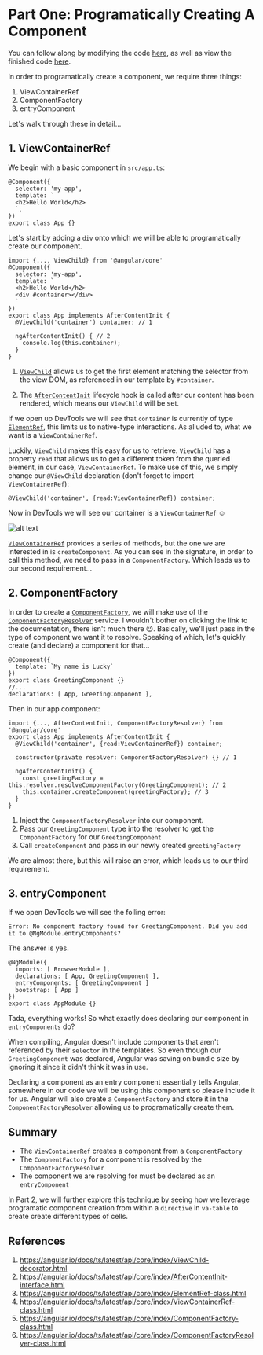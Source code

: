 # Part One: Programatically Creating A Component

You can follow along by modifying the code [here](http://embed.plnkr.co/iwIyVbaBuuF5ObQetsaN/), as well as view the finished code [here](http://embed.plnkr.co/eRx5vyf1eAvGlV0u82Tp/).

In order to programatically create a component, we require three things:
1. ViewContainerRef
2. ComponentFactory
3. entryComponent

Let's walk through these in detail...

## 1. ViewContainerRef

We begin with a basic component in `src/app.ts`:
```
@Component({
  selector: 'my-app',
  template: `
  <h2>Hello World</h2>
  `,
})
export class App {}
```

Let's start by adding a `div` onto which we will be able to programatically create our component.

```
import {..., ViewChild} from '@angular/core'
@Component({
  selector: 'my-app',
  template: `
  <h2>Hello World</h2>
  <div #container></div>
  `
})
export class App implements AfterContentInit {
  @ViewChild('container') container; // 1
  
  ngAfterContentInit() { // 2
    console.log(this.container);
  }
}
```

1. [`ViewChild`](https://angular.io/docs/ts/latest/api/core/index/ViewChild-decorator.html) allows us to get the first element matching the selector from the view DOM, as referenced in our template by `#container`.

2. The [`AfterContentInit`](https://angular.io/docs/ts/latest/api/core/index/AfterContentInit-interface.html) lifecycle hook is called after our content has been rendered, which means our `ViewChild` will be set.

If we open up DevTools we will see that `container` is currently of type [`ElementRef`](https://angular.io/docs/ts/latest/api/core/index/ElementRef-class.html), this limits us to native-type interactions. As alluded to, what we want is a `ViewContainerRef`.

Luckily, `ViewChild` makes this easy for us to retrieve. `ViewChild` has a property `read` that allows us to get a different token from the queried element, in our case, `ViewContainerRef`. To make use of this, we simply change our `@ViewChild` declaration (don't forget to import `ViewContainerRef`):

`@ViewChild('container', {read:ViewContainerRef}) container;`

Now in DevTools we will see our container is a `ViewContainerRef` ☺️

![alt text](http://i.imgur.com/RE8Bwvr.png?1)

[`ViewContainerRef`](https://angular.io/docs/ts/latest/api/core/index/ViewContainerRef-class.html) provides a series of methods, but the one we are interested in is `createComponent`. As you can see in the signature, in order to call this method, we need to pass in a `ComponentFactory`. Which leads us to our second requirement...

## 2. ComponentFactory

In order to create a [`ComponentFactory`](https://angular.io/docs/ts/latest/api/core/index/ComponentFactory-class.html), we will make use of the [`ComponentFactoryResolver`](https://angular.io/docs/ts/latest/api/core/index/ComponentFactoryResolver-class.html) service. I wouldn't bother on clicking the link to the documentation, there isn't much there 😉. Basically, we'll just pass in the type of component we want it to resolve. Speaking of which, let's quickly create (and declare) a component for that...

```
@Component({
  template: `My name is Lucky`
})
export class GreetingComponent {}
//...
declarations: [ App, GreetingComponent ],
```

Then in our app component:
```
import {..., AfterContentInit, ComponentFactoryResolver} from '@angular/core'
export class App implements AfterContentInit {
  @ViewChild('container', {read:ViewContainerRef}) container;
  
  constructor(private resolver: ComponentFactoryResolver) {} // 1
  
  ngAfterContentInit() {
    const greetingFactory = this.resolver.resolveComponentFactory(GreetingComponent); // 2
    this.container.createComponent(greetingFactory); // 3
  }
}
```
1. Inject the `ComponentFactoryResolver` into our component.
2. Pass our `GreetingComponent` type into the resolver to get the `ComponentFactory` for our `GreetingComponent`
3. Call `createComponent` and pass in our newly created `greetingFactory`

We are almost there, but this will raise an error, which leads us to our third requirement.

## 3. entryComponent

If we open DevTools we will see the folling error:

`Error: No component factory found for GreetingComponent. Did you add it to @NgModule.entryComponents?`

The answer is yes.

```
@NgModule({
  imports: [ BrowserModule ],
  declarations: [ App, GreetingComponent ],
  entryComponents: [ GreetingComponent ]
  bootstrap: [ App ]
})
export class AppModule {}
```

Tada, everything works! So what exactly does declaring our component in `entryComponents` do?

When compiling, Angular doesn't include components that aren't referenced by their `selector` in the templates. So even though our `GreetingComponent` was declared, Angular was saving on bundle size by ignoring it since it didn't think it was in use.

Declaring a component as an entry component essentially tells Angular, somewhere in our code we will be using this component so please include it for us. Angular will also create a `ComponentFactory` and store it in the `ComponentFactoryResolver` allowing us to programatically create them.

## Summary

* The `ViewContainerRef` creates a component from a `ComponentFactory`
* The `CompnentFactory` for a component is resolved by the `ComponentFactoryResolver`
* The component we are resolving for must be declared as an `entryComponent`

In Part 2, we will further explore this technique by seeing how we leverage programatic component creation from within a `directive` in `va-table` to create create different types of cells.

## References
1. https://angular.io/docs/ts/latest/api/core/index/ViewChild-decorator.html
2. https://angular.io/docs/ts/latest/api/core/index/AfterContentInit-interface.html
3. https://angular.io/docs/ts/latest/api/core/index/ElementRef-class.html
4. https://angular.io/docs/ts/latest/api/core/index/ViewContainerRef-class.html
5. https://angular.io/docs/ts/latest/api/core/index/ComponentFactory-class.html
6. https://angular.io/docs/ts/latest/api/core/index/ComponentFactoryResolver-class.html
